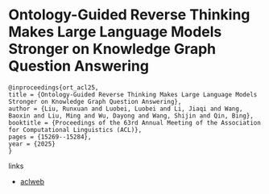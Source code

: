 # Ontology-Guided Reverse Thinking Makes Large Language Models Stronger on Knowledge Graph Question Answering

```
@inproceedings{ort_acl25,
title = {Ontology-Guided Reverse Thinking Makes Large Language Models Stronger on Knowledge Graph Question Answering},
author = {Liu, Runxuan and Luobei, Luobei and Li, Jiaqi and Wang, Baoxin and Liu, Ming and Wu, Dayong and Wang, Shijin and Qin, Bing},
booktitle = {Proceedings of the 63rd Annual Meeting of the Association for Computational Linguistics (ACL)},
pages = {15269--15284},
year = {2025}
}
```

links
- [aclweb](https://aclanthology.org/2025.acl-long.741/)
